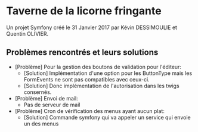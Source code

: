 Taverne de la licorne fringante
===============================

Un projet Symfony créé le 31 Janvier 2017 par Kévin DESSIMOULIE et Quentin OLIVIER.

Problèmes rencontrés et leurs solutions
---------------------------------------
* [Problème] Pour la gestion des boutons de validation pour l'éditeur:
    * [Solution] Implémentation d'une option pour les ButtonType mais les FormEvents ne sont pas compatibles avec ceux-ci.
    * [Solution] Donc implémentation de l'autorisation dans les twigs consernés.
* [Problème] Envoi de mail:
    * Pas de serveur de mail
* [Problème] Cron de vérification des menus ayant aucun plat:
    * [Solution] Commande symfony qui va appeler un service qui envoie un des menus

